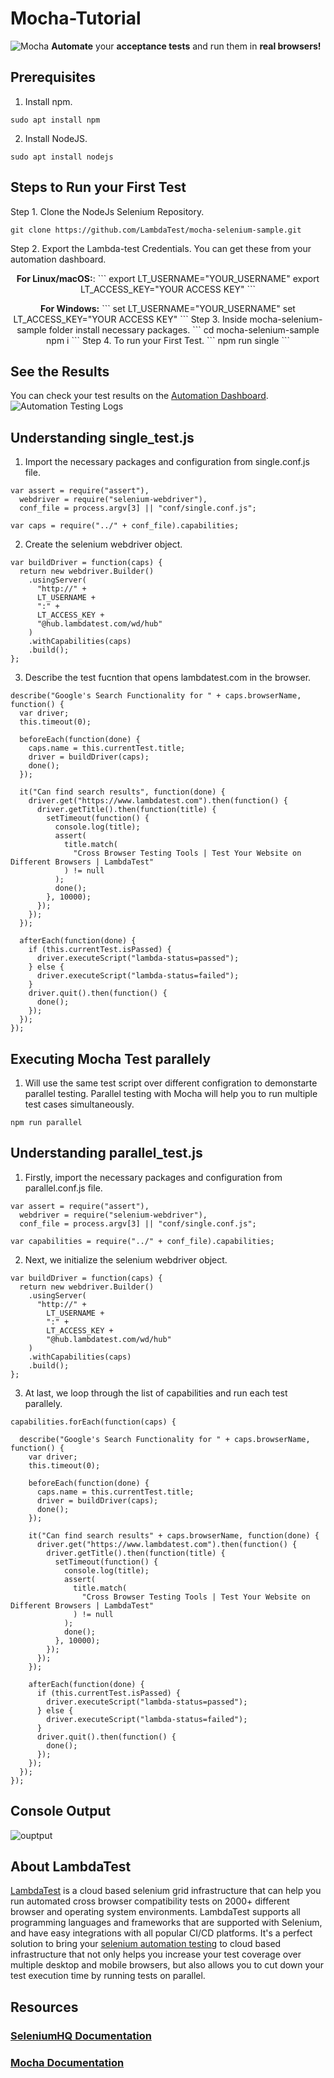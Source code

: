 # Mocha-Tutorial

![Mocha](https://www.lambdatest.com/blog/wp-content/uploads/2019/07/Front-end-development-frameworks-3-768x230.png)
**Automate** your **acceptance tests** and run them in **real browsers!**

## Prerequisites

1. Install npm.

```
sudo apt install npm
```

2. Install NodeJS.

```
sudo apt install nodejs
```

## Steps to Run your First Test

Step 1. Clone the NodeJs Selenium Repository.

```
git clone https://github.com/LambdaTest/mocha-selenium-sample.git
```

Step 2. Export the Lambda-test Credentials. You can get these from your automation dashboard.

<p align="center">
   <b>For Linux/macOS:</b>:
```
export LT_USERNAME="YOUR_USERNAME"
export LT_ACCESS_KEY="YOUR ACCESS KEY"
```
<p align="center">
   <b>For Windows:</b>
```
set LT_USERNAME="YOUR_USERNAME"
set LT_ACCESS_KEY="YOUR ACCESS KEY"
```
Step 3. Inside mocha-selenium-sample folder install necessary packages.
```
cd mocha-selenium-sample
npm i
```
Step 4. To run your First Test.
```
npm run single 
```

## See the Results

You can check your test results on the [Automation Dashboard](https://automation.lambdatest.com/build).
![Automation Testing Logs](https://github.com/LambdaTest/nodejs-selenium-sample/blob/master/tutorial-images/automation%20testing%20logs.PNG)

## Understanding single_test.js

1. Import the necessary packages and configuration from single.conf.js file.

```
var assert = require("assert"),
  webdriver = require("selenium-webdriver"),
  conf_file = process.argv[3] || "conf/single.conf.js";

var caps = require("../" + conf_file).capabilities;
```

2. Create the selenium webdriver object.

```
var buildDriver = function(caps) {
  return new webdriver.Builder()
    .usingServer(
      "http://" +
      LT_USERNAME +
      ":" +
      LT_ACCESS_KEY +
      "@hub.lambdatest.com/wd/hub"
    )
    .withCapabilities(caps)
    .build();
};
```

3. Describe the test fucntion that opens lambdatest.com in the browser.

```
describe("Google's Search Functionality for " + caps.browserName, function() {
  var driver;
  this.timeout(0);

  beforeEach(function(done) {
    caps.name = this.currentTest.title;
    driver = buildDriver(caps);
    done();
  });

  it("Can find search results", function(done) {
    driver.get("https://www.lambdatest.com").then(function() {
      driver.getTitle().then(function(title) {
        setTimeout(function() {
          console.log(title);
          assert(
            title.match(
              "Cross Browser Testing Tools | Test Your Website on Different Browsers | LambdaTest"
            ) != null
          );
          done();
        }, 10000);
      });
    });
  });

  afterEach(function(done) {
    if (this.currentTest.isPassed) {
      driver.executeScript("lambda-status=passed");
    } else {
      driver.executeScript("lambda-status=failed");
    }
    driver.quit().then(function() {
      done();
    });
  });
});
```

## Executing Mocha Test parallely

1. Will use the same test script over different configration to demonstarte parallel testing. Parallel testing with Mocha will help you to run multiple test cases simultaneously.

```
npm run parallel
```

## Understanding parallel_test.js

1. Firstly, import the necessary packages and configuration from parallel.conf.js file.

```
var assert = require("assert"),
  webdriver = require("selenium-webdriver"),
  conf_file = process.argv[3] || "conf/single.conf.js";

var capabilities = require("../" + conf_file).capabilities;
```

2. Next, we initialize the selenium webdriver object.

```
var buildDriver = function(caps) {
  return new webdriver.Builder()
    .usingServer(
      "http://" +
        LT_USERNAME +
        ":" +
        LT_ACCESS_KEY +
        "@hub.lambdatest.com/wd/hub"
    )
    .withCapabilities(caps)
    .build();
};
```

3. At last, we loop through the list of capabilities and run each test parallely.

```
capabilities.forEach(function(caps) {

  describe("Google's Search Functionality for " + caps.browserName, function() {
    var driver;
    this.timeout(0);

    beforeEach(function(done) {
      caps.name = this.currentTest.title;
      driver = buildDriver(caps);
      done();
    });

    it("Can find search results" + caps.browserName, function(done) {
      driver.get("https://www.lambdatest.com").then(function() {
        driver.getTitle().then(function(title) {
          setTimeout(function() {
            console.log(title);
            assert(
              title.match(
                "Cross Browser Testing Tools | Test Your Website on Different Browsers | LambdaTest"
              ) != null
            );
            done();
          }, 10000);
        });
      });
    });

    afterEach(function(done) {
      if (this.currentTest.isPassed) {
        driver.executeScript("lambda-status=passed");
      } else {
        driver.executeScript("lambda-status=failed");
      }
      driver.quit().then(function() {
        done();
      });
    });
  });
});
```

## Console Output

![ouptput](https://www.lambdatest.com/blog/wp-content/uploads/2020/01/outputcode.png)

## About LambdaTest

[LambdaTest](https://www.lambdatest.com/) is a cloud based selenium grid infrastructure that can help you run automated cross browser compatibility tests on 2000+ different browser and operating system environments. LambdaTest supports all programming languages and frameworks that are supported with Selenium, and have easy integrations with all popular CI/CD platforms. It's a perfect solution to bring your [selenium automation testing](https://www.lambdatest.com/selenium-automation) to cloud based infrastructure that not only helps you increase your test coverage over multiple desktop and mobile browsers, but also allows you to cut down your test execution time by running tests on parallel.

## Resources

### [SeleniumHQ Documentation](http://www.seleniumhq.org/docs/)

### [Mocha Documentation](https://mochajs.org/)
